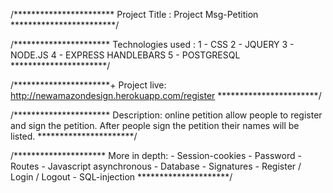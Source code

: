 /***********************
Project Title : Project Msg-Petition
************************/

/**********************
Technologies used :
        1 - CSS
        2 - JQUERY
        3 - NODE.JS
        4 - EXPRESS HANDLEBARS
        5 - POSTGRESQL
**********************/


/**********************+
Project live: http://newamazondesign.herokuapp.com/register
***********************/

/**********************
Description: online petition allow people to register and sign the petition.
             After people sign the petition their names will be listed.
**********************/

/*********************
More in depth:
        - Session-cookies
        - Password
        - Routes
        - Javascript asynchronous
        - Database
        - Signatures
        - Register / Login / Logout
        - SQL-injection
*********************/
